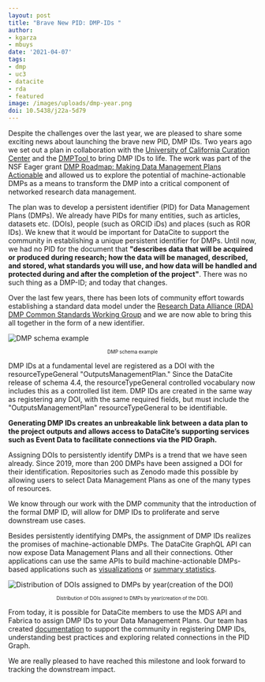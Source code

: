```yaml
---
layout: post
title: "Brave New PID: DMP-IDs "
author: 
- kgarza
- mbuys
date: '2021-04-07'
tags:
- dmp
- uc3
- datacite
- rda
- featured
image: /images/uploads/dmp-year.png
doi: 10.5438/j22a-5d79
---
```



Despite the challenges over the last year, we are pleased to share some exciting news about launching the brave new PID, DMP IDs. Two years ago we set out a plan in collaboration with the [University of California Curation Center](https://uc3.cdlib.org/) and the [DMPTool ](https://dmptool.org/)to bring DMP IDs to life. The work was part of the NSF Eager grant [DMP Roadmap: Making Data Management Plans Actionable](https://www.nsf.gov/awardsearch/showAward?AWD_ID=1745675&HistoricalAwards=false) and allowed us to explore the potential of machine-actionable DMPs as a means to transform the DMP into a critical component of networked research data management. 

The plan was to develop a persistent identifier (PID) for Data Management Plans (DMPs). We already have PIDs for many entities, such as  articles, datasets etc. (DOIs), people (such as ORCID iDs) and places (such as ROR IDs). We knew that it would be important for DataCite to support the community in establishing a unique persistent identifier for DMPs. Until now, we had no PID for the document that **"describes data that will be acquired or produced during research; how the data will be managed, described, and stored, what standards you will use, and how data will be handled and protected during and after the completion of the project"**. There was no such thing as a DMP-ID; and today that changes.

Over the last few years, there has been lots of community effort towards establishing a standard data model under the [Research Data Alliance (RDA) DMP Common Standards Working Group](https://github.com/RDA-DMP-Common/RDA-DMP-Common-Standard) and we are now able to bring this all together in the form of a new identifier. 



![](/images/uploads/dmp-schema.png "DMP schema example")
<center><sub><sup>DMP schema example</sup></sub></center>


DMP IDs at a fundamental level are registered as a DOI with the resourceTypeGeneral "OutputsManagementPlan." Since the DataCite release of schema 4.4, the resourceTypeGeneral controlled vocabulary now includes this as a controlled list item. DMP IDs are created in the same way as registering any DOI, with the same required fields, but must include the "OutputsManagementPlan" resourceTypeGeneral to be identifiable. 

**Generating DMP IDs creates an unbreakable link between a data plan to the project outputs and allows access to DataCite’s supporting services such as Event Data to facilitate connections via the PID Graph.**

Assigning DOIs to persistently identify DMPs is a trend that we have seen already. Since 2019,  more than 200 DMPs have been assigned a DOI for their identification. Repositories such as Zenodo made this possible by allowing users to select Data Management Plans as one of the many types of resources. 

We know through our work with the DMP community that the introduction of the formal DMP ID, will allow for DMP IDs to proliferate and serve downstream use cases.

Besides persistently identifying DMPs, the assignment of DMP IDs realizes the promises of machine-actionable DMPs. The DataCite GraphQL API can now expose Data Management Plans and all their connections. Other applications can use the same APIs to build machine-actionable DMPs-based applications such as [visualizations](https://nbviewer.jupyter.org/github/datacite/pidgraph-notebooks-python/blob/master/dmp/user-story-single-dmp-connections.ipynb) or [summary statistics]([https://nbviewer.jupyter.org/github/datacite/pidgraph-notebooks-python/blob/master/dmp/user-story-all-dmps.ipynb](https://nbviewer.jupyter.org/github/datacite/pidgraph-notebooks-python/blob/master/dmp/user-story-all-dmps.ipynb)).



![](/images/uploads/dmp-year.png "Distribution of DOIs assigned to DMPs by year(creation of the DOI)")
<center><sub><sup>Distribution of DOIs assigned to DMPs by year(creation of the DOI).</sup></sub></center>

From today, it is possible for DataCite members to use the MDS API and Fabrica to assign DMP IDs to your Data Management Plans. Our team has created [documentation](https://support.datacite.org/docs/introduction-to-machine-actionable-dmps-madmps) to support the community in registering DMP IDs, understanding best practices and exploring related connections in the PID Graph.

We are really pleased to have reached this milestone and look forward to tracking the downstream impact.
